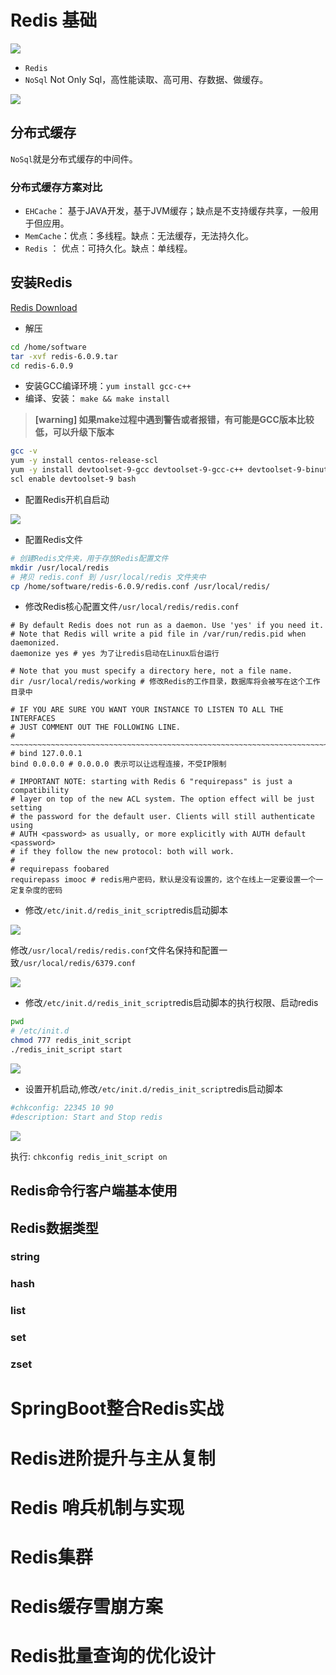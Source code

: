 # Redis 基础

<img src="/assets/images/classOne/cp1/97.png"/>

* `Redis`
* `NoSql` Not Only Sql，高性能读取、高可用、存数据、做缓存。

<img src="/assets/images/classOne/cp1/91.png"/>

## 分布式缓存

`NoSql`就是分布式缓存的中间件。

### 分布式缓存方案对比

* `EHCache`： 基于JAVA开发，基于JVM缓存；缺点是不支持缓存共享，一般用于但应用。
* `MemCache`：优点：多线程。缺点：无法缓存，无法持久化。
* `Redis` ： 优点：可持久化。缺点：单线程。

## 安装Redis

[Redis Download](https://redis.io/download)

* 解压

```sh
cd /home/software
tar -xvf redis-6.0.9.tar
cd redis-6.0.9
```

* 安装GCC编译环境：`yum install gcc-c++`
* 编译、安装： `make && make install`

> **[warning] 如果make过程中遇到警告或者报错，有可能是GCC版本比较低，可以升级下版本**
>
```sh
gcc -v
yum -y install centos-release-scl
yum -y install devtoolset-9-gcc devtoolset-9-gcc-c++ devtoolset-9-binutils
scl enable devtoolset-9 bash
```

* 配置Redis开机自启动

<img src="/assets/images/classOne/cp1/92.png"/>

* 配置Redis文件

```sh
# 创建Redis文件夹，用于存放Redis配置文件
mkdir /usr/local/redis
# 拷贝 redis.conf 到 /usr/local/redis 文件夹中
cp /home/software/redis-6.0.9/redis.conf /usr/local/redis/
```

* 修改Redis核心配置文件`/usr/local/redis/redis.conf`

```
# By default Redis does not run as a daemon. Use 'yes' if you need it.
# Note that Redis will write a pid file in /var/run/redis.pid when daemonized.
daemonize yes # yes 为了让redis启动在Linux后台运行

# Note that you must specify a directory here, not a file name.
dir /usr/local/redis/working # 修改Redis的工作目录，数据库将会被写在这个工作目录中

# IF YOU ARE SURE YOU WANT YOUR INSTANCE TO LISTEN TO ALL THE INTERFACES
# JUST COMMENT OUT THE FOLLOWING LINE.
# ~~~~~~~~~~~~~~~~~~~~~~~~~~~~~~~~~~~~~~~~~~~~~~~~~~~~~~~~~~~~~~~~~~~~~~~~
# bind 127.0.0.1
bind 0.0.0.0 # 0.0.0.0 表示可以让远程连接，不受IP限制

# IMPORTANT NOTE: starting with Redis 6 "requirepass" is just a compatibility
# layer on top of the new ACL system. The option effect will be just setting
# the password for the default user. Clients will still authenticate using
# AUTH <password> as usually, or more explicitly with AUTH default <password>
# if they follow the new protocol: both will work.
#
# requirepass foobared
requirepass imooc # redis用户密码，默认是没有设置的，这个在线上一定要设置一个一定复杂度的密码
```

* 修改`/etc/init.d/redis_init_script`redis启动脚本

<img src="/assets/images/classOne/cp1/93.png"/>

修改`/usr/local/redis/redis.conf`文件名保持和配置一致`/usr/local/redis/6379.conf`

<img src="/assets/images/classOne/cp1/96.png"/>

* 修改`/etc/init.d/redis_init_script`redis启动脚本的执行权限、启动redis

```sh
pwd
# /etc/init.d
chmod 777 redis_init_script
./redis_init_script start
```

<img src="/assets/images/classOne/cp1/94.png"/>

* 设置开机启动,修改`/etc/init.d/redis_init_script`redis启动脚本

```sh
#chkconfig: 22345 10 90
#description: Start and Stop redis
```

<img src="/assets/images/classOne/cp1/95.png"/>

执行: `chkconfig redis_init_script on`

## Redis命令行客户端基本使用

## Redis数据类型

### string
### hash
### list
### set
### zset

# SpringBoot整合Redis实战

# Redis进阶提升与主从复制

# Redis 哨兵机制与实现

# Redis集群

# Redis缓存雪崩方案

# Redis批量查询的优化设计




































